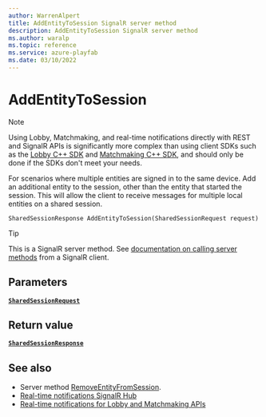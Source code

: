```yaml
---
author: WarrenAlpert
title: AddEntityToSession SignalR server method
description: AddEntityToSession SignalR server method
ms.author: waralp
ms.topic: reference
ms.service: azure-playfab
ms.date: 03/10/2022
---
```


# AddEntityToSession

> [!NOTE]
> Using Lobby, Matchmaking, and real-time notifications directly with REST and
> SignalR APIs is significantly more complex than using client SDKs such as the
> [Lobby C++
> SDK](../../multiplayer/lobby/playfabmultiplayerreference-cpp/pflobby/pflobby_members.md)
> and [Matchmaking C++
> SDK](../../multiplayer/lobby/playfabmultiplayerreference-cpp/pfmatchmaking/pfmatchmaking_members.md),
> and should only be done if the SDKs don't meet your needs.

For scenarios where multiple entities are signed in to the same device. Add an
additional entity to the session, other than the entity that started the
session. This will allow the client to receive messages for multiple local
entities on a shared session.

```text
SharedSessionResponse AddEntityToSession(SharedSessionRequest request)
```

> [!TIP]
> This is a SignalR server method. See [documentation on calling server
> methods](/aspnet/core/signalr/dotnet-client#call-hub-methods-from-client)
> from a SignalR client.

## Parameters

[**`SharedSessionRequest`**](../types/shared-session-request.md)

## Return value

[**`SharedSessionResponse`**](../types/shared-session-response.md)

## See also

- Server method [RemoveEntityFromSession](remove-entity-from-session.md).
- [Real-time notifications SignalR Hub](../signalr-hub.md)
- [Real-time notifications for Lobby and Matchmaking APIs](../overview.md)
